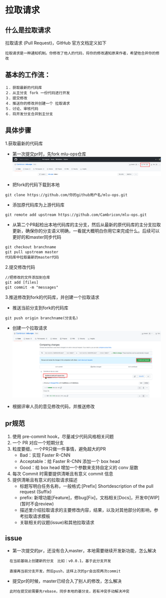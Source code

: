 # 拉取请求
## 什么是拉取请求

拉取请求 (Pull Request)，GitHub 官方文档定义如下
```
拉取请求是一种通知机制。你修改了他人的代码，将你的修改通知原来作者，希望他合并你的修改
```
## 基本的工作流：
```
１．获取最新的代码库
２．从主分支 fork 一份代码进行开发
３．提交修改
４．推送你的修改并创建一个 拉取请求
５．讨论、审核代码
６．将开发分支合并到主分支
```
## 具体步骤 

1.获取最新的代码库

- 第一次提交pr时，先fork mlu-ops仓库 
![fork](./pr_fork.png)

- 把fork的代码下载到本地
```
git clone https://github.com/你的github用户名/mlu-ops.git
```
- 添加原代码库为上游代码库
```
git remote add upstream https://github.com/Cambricon/mlu-ops.git
```
- 从第二个PR起检出本地代码库的主分支，然后从最新的原代码库的主分支拉取更新，确保你的分支语义明确，一看就大概明白你用它来完成什么。后续可以更好的和master同步代码
```
git checkout branchname
git pull upstream master 
代码库中拉取最新的master代码 
```

2.提交修改代码
```
//把修改的文件添加到仓库
git add [files]  
git commit -m "messages"  
```

3.推送修改到fork的代码库，并创建一个拉取请求
- 推送当前分支到fork的代码库
```
git push origin branchname(分支名)
```
- 创建一个拉取请求
![pull request](./pr_createpr.png)

- 根据评审人员的意见修改代码，并推送修改

## pr规范
1. 使用 pre-commit hook，尽量减少代码风格相关问题
2. 一个 PR 对应一个短期分支
3. 粒度要细，一个PR只做一件事情，避免超大的PR
    - Bad：实现 Faster R-CNN
    - Acceptable：给 Faster R-CNN 添加一个 box head
    - Good：给 box head 增加一个参数来支持自定义的 conv 层数
4. 每次 Commit 时需要提供清晰且有意义 commit 信息
5. 提供清晰且有意义的拉取请求描述
    - 标题写明白任务名称，一般格式:[Prefix] Shortdescription of the pull request (Suffix)
    -  prefix: 新增功能[Feature]，修bug[Fix]，文档相关[Docs]，开发中[WIP] (暂时不会review)
    -  描述里介绍拉取请求的主要修改内容，结果，以及对其他部分的影响，参考拉取请求模板
    -  关联相关的议题(issue)和其他拉取请求

## issue
- 第一次提交的pr，还没有合入master，本地需要继续开发新功能，怎么解决
```
  在当前基础上创建新的分支　比如：v0.0.1，基于此分支开发

  直接再当前分支开发，然后push，这样上次的pr会出现两次commit
```

- 提交pr的时候，master已经合入了别人的修改，怎么解决
```
  此时在提交前需要先rebase，同步本地的基分支，若有冲突手动解决冲突
```